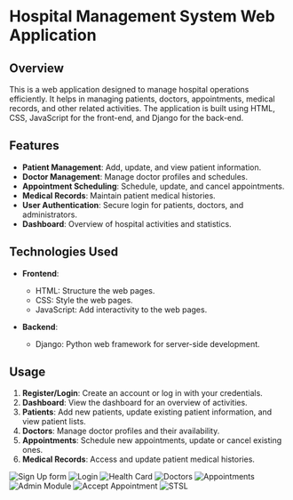 # Hospital Management System Web Application

## Overview

This is a web application designed to manage hospital operations efficiently. It helps in managing patients, doctors, appointments, medical records, and other related activities. The application is built using HTML, CSS, JavaScript for the front-end, and Django for the back-end.

## Features

- **Patient Management**: Add, update, and view patient information.
- **Doctor Management**: Manage doctor profiles and schedules.
- **Appointment Scheduling**: Schedule, update, and cancel appointments.
- **Medical Records**: Maintain patient medical histories.
- **User Authentication**: Secure login for patients, doctors, and administrators.
- **Dashboard**: Overview of hospital activities and statistics.

## Technologies Used

- **Frontend**:
  - HTML: Structure the web pages.
  - CSS: Style the web pages.
  - JavaScript: Add interactivity to the web pages.

- **Backend**:
  - Django: Python web framework for server-side development.

## Usage

1. **Register/Login**: Create an account or log in with your credentials.
2. **Dashboard**: View the dashboard for an overview of activities.
3. **Patients**: Add new patients, update existing patient information, and view patient lists.
4. **Doctors**: Manage doctor profiles and their availability.
5. **Appointments**: Schedule new appointments, update or cancel existing ones.
6. **Medical Records**: Access and update patient medical histories.



![Sign Up form](https://github.com/Shashank04Tiwari/STSL--Hospital-Management-System-/assets/87411996/8388d89e-643a-4ed2-8b1f-af44d6679d82)
![Login](https://github.com/Shashank04Tiwari/STSL--Hospital-Management-System-/assets/87411996/9c4b98dd-e3f4-40a8-bd79-e69a25b5237f)
![Health Card](https://github.com/Shashank04Tiwari/STSL--Hospital-Management-System-/assets/87411996/3b0436e0-a11a-46f5-bdd6-879a5a9bdaef)
![Doctors](https://github.com/Shashank04Tiwari/STSL--Hospital-Management-System-/assets/87411996/e0252f48-2390-4d54-8725-3e5140e8e200)
![Appointments](https://github.com/Shashank04Tiwari/STSL--Hospital-Management-System-/assets/87411996/78048e41-6b6a-473f-901a-71b01b6b2e65)
![Admin Module](https://github.com/Shashank04Tiwari/STSL--Hospital-Management-System-/assets/87411996/4fccb75f-30ee-4d27-a4b9-b038feadb5e4)
![Accept Appointment](https://github.com/Shashank04Tiwari/STSL--Hospital-Management-System-/assets/87411996/8d892e0e-8861-4c4a-9679-2874789c9d89)
![STSL](https://github.com/Shashank04Tiwari/STSL--Hospital-Management-System-/assets/87411996/be42f247-ff89-4ff1-ab41-d6d856d77e4e)
